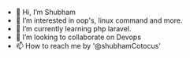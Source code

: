 - 👋 Hi, I’m Shubham
- 👀 I’m interested in oop's, linux command and more.
- 🌱 I’m currently learning php laravel.
- 💞️ I’m looking to collaborate on Devops
- 📫 How to reach me by '@shubhamCotocus'

<!---
shubhamCotocus/shubhamCotocus is a ✨ special ✨ repository because its `README.md` (this file) appears on your GitHub profile.
You can click the Preview link to take a look at your changes.
--->
